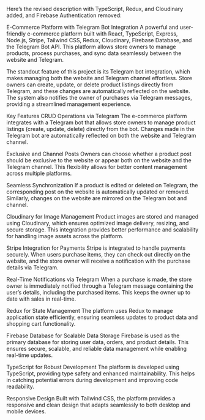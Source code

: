 
Here’s the revised description with TypeScript, Redux, and Cloudinary added, and Firebase Authentication removed:

E-Commerce Platform with Telegram Bot Integration
A powerful and user-friendly e-commerce platform built with React, TypeScript, Express, Node.js, Stripe, Tailwind CSS, Redux, Cloudinary, Firebase Database, and the Telegram Bot API. This platform allows store owners to manage products, process purchases, and sync data seamlessly between the website and Telegram.

The standout feature of this project is its Telegram bot integration, which makes managing both the website and Telegram channel effortless. Store owners can create, update, or delete product listings directly from Telegram, and these changes are automatically reflected on the website. The system also notifies the owner of purchases via Telegram messages, providing a streamlined management experience.

Key Features
CRUD Operations via Telegram
The e-commerce platform integrates with a Telegram bot that allows store owners to manage product listings (create, update, delete) directly from the bot. Changes made in the Telegram bot are automatically reflected on both the website and Telegram channel.

Exclusive and Channel Posts
Owners can choose whether a product post should be exclusive to the website or appear both on the website and the Telegram channel. This flexibility allows for better content management across multiple platforms.

Seamless Synchronization
If a product is edited or deleted on Telegram, the corresponding post on the website is automatically updated or removed. Similarly, changes on the website are mirrored on the Telegram bot and channel.

Cloudinary for Image Management
Product images are stored and managed using Cloudinary, which ensures optimized image delivery, resizing, and secure storage. This integration provides better performance and scalability for handling image assets across the platform.

Stripe Integration for Payments
Stripe is integrated to handle payments securely. When users purchase items, they can check out directly on the website, and the store owner will receive a notification with the purchase details via Telegram.

Real-Time Notifications via Telegram
When a purchase is made, the store owner is immediately notified through a Telegram message containing the user’s details, including the purchased items. This keeps the owner up to date with sales in real-time.

Redux for State Management
The platform uses Redux to manage application state efficiently, ensuring seamless updates to product data and shopping cart functionality.

Firebase Database for Scalable Data Storage
Firebase is used as the primary database for storing user data, orders, and product details. This ensures secure, scalable, and reliable data management while enabling real-time updates.

TypeScript for Robust Development
The platform is developed using TypeScript, providing type safety and enhanced maintainability. This helps in catching potential errors during development and improving code readability.

Responsive Design
Built with Tailwind CSS, the platform provides a responsive and clean design that adapts seamlessly to both desktop and mobile devices.

